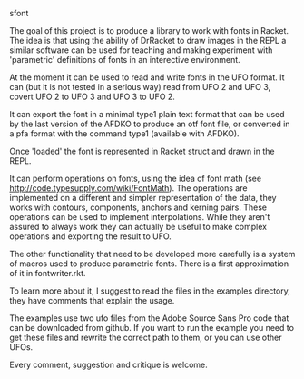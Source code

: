 sfont


The goal of this project is to produce a library to work with fonts in Racket.
The idea is that using the ability of DrRacket to draw images in the REPL a similar software can be used for teaching and making experiment with 'parametric' definitions of fonts in an interective environment.

At the moment it can be used to read and write fonts in the UFO format. It can (but it is not tested in a serious way) read from UFO 2 and UFO 3, covert UFO 2 to UFO 3 and UFO 3 to UFO 2.

It can export the font in a minimal type1 plain text format that can be used by the last version of the AFDKO to produce an otf font file, or converted in a pfa format with the command type1 (available with AFDKO).

Once 'loaded' the font is represented in Racket struct and drawn in the REPL. 

It can perform operations on fonts, using the idea of font math (see http://code.typesupply.com/wiki/FontMath). The operations are implemented on a different and simpler representation of the data, they works with contours, components, anchors and kerning pairs.
These operations can be used to implement interpolations.
While they aren't assured to always work they can actually be useful to make complex operations and exporting the result to UFO.

The other functionality that need to be developed more carefully is a system of macros used to produce parametric fonts. There is a first approximation of it in fontwriter.rkt.

To learn more about it, I suggest to read the files in the examples directory, they have comments that explain the usage.

The examples use two ufo files from the Adobe Source Sans Pro code that can be downloaded from github. If you want to run the example you need to get these files and rewrite the correct path to them, or you can use other UFOs.

Every comment, suggestion and critique is welcome.




